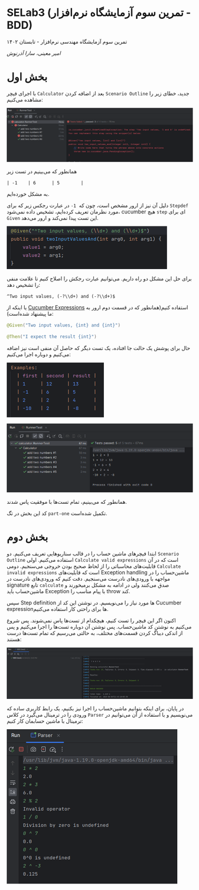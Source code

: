 # SELab3 (تمرین سوم آزمایشگاه نرم‌افزار - BDD)
تمرین سوم آزمایشگاه مهندسی نرم‌افزار - تابستان ۱۴۰۲

*امیر معینی، سارا آذرنوش*

# بخش اول

با اجرای فیچر `Calculator`
بعد از اضافه کردن
`Scenario Outline`
جدید، خطای زیر را مشاهده می‌کنیم:

![Alt text](<assets/Screenshot from 2023-08-04 19-26-00.png>)

همانطور که می‌بینیم در تست زیر

```feature
| -1    | 6      | 5  	    |
```
به مشکل خورده‌ایم.

دلیل آن نیز از ارور مشخص است، چون که ‍‍
`1-`
در عبارت رجکس زیر که برای `Stepdef` مورد نظرمان تعریف کرده‌ایم، تشخیص داده نمی‌شود، ‍cucumber هیچ `step` ای برای `Given`
این تست پیدا نمی‌کند و ارور می‌دهد.

![Alt text](<assets/Screenshot from 2023-08-04 19-34-42.png>)

برای حل این مشکل دو راه داریم. می‌توانیم عبارت رجکش را اصلاح کنیم تا علامت منفی را تشخیص دهد:

```regex
^Two input values, (-?\\d+) and (-?\\d+)$
```
یا اینکه از
[Cucumber Expressions](https://github.com/cucumber/cucumber-expressions#readme)
استفاده کنیم(همانطور که در قسمت دوم ارور به ما پیشنهاد شده‌است):


```java
@Given("Two input values, {int} and {int}")
```
```java
@Then("I expect the result {int}")
```

حال برای پوشش یک حالت جا افتاده، یک تست دیگر که حاصل آن منفی است نیز اضافه می‌کنیم و دوباره اجرا می‌کنیم:

![Alt text](<assets/Screenshot from 2023-08-04 19-49-19.png>)

![Alt text](<assets/Screenshot from 2023-08-04 19-49-46.png>)

همانطور که می‌بینیم، تمام تست‌ها با موفقیت پاس شدند.

کد این بخش در تگ `part-one`
تکمیل شده‌است.

# بخش دوم

ابتدا فیچر‌های ماشین حساب را در قالب سناریو‌هایی تعریف می‌کنیم. دو `Scenario Outline`
استفاده می‌کنیم. اولی
`Calculate valid expressions`
است که در آن قابلیت‌های محاسباتی را از لحاظ صحیح بودن خروجی می‌سنجیم. دومی
`Calculate invalid expressions`
است که قابلیت‌های Exception handling
ماشین‌حساب را در مواجهه با ورودی‌های نادرست می‌سنجیم. دقت کنیم که ورودی‌های نادرست در signature
تابع `calculate`
صدق می‌کنند ولی در ادامه به مشکل بر‌میخورند و ماشین‌حساب باید Exception با پیام مناسب را throw کند.

سپس Step definition ها مورد نیاز را می‌نویسیم. در نوشتن این کد از
Cucumber expressionها برای راحتی کار استفاده می‌کنیم.

اکنون اگر این فیچر را تست کنیم، هیچکدام از تست‌ها پاس نمی‌شوند. پس شروع می‌کنیم به نوشتن کد ماشین‌حساب. پس نوشتن آن دوباره تست‌ها را اجرا می‌کنیم و پس از اندکی دیباگ کردن قسمت‌های مختلف، به حالتی می‌رسیم که تمام تست‌ها درست هستند:

![Alt text](<assets/Screenshot from 2023-08-04 21-51-09.png>)

در پایان، برای اینکه بتوانیم ماشین‌حساب را اجرا نیز بکنیم، یک رابط کاربری ساده که ورودی را در ترمینال می‌گیرد در کلاس
`Parser`
می‌نویسیم و با استفاده از آن می‌توانیم در ترمینال با ماشین حسابمان کار کنیم:

![Alt text](<assets/Screenshot from 2023-08-04 21-55-12.png>)

